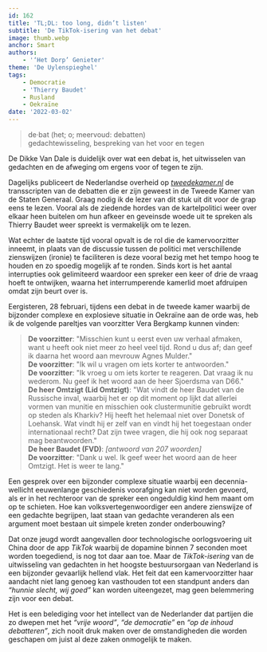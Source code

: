 ```yaml
---
id: 162
title: 'TL;DL: too long, didn’t listen'
subtitle: 'De TikTok-isering van het debat'
image: thumb.webp
anchor: Smart
authors:
    - '‘Het Dorp’ Genieter'
theme: 'De Uylenspieghel'
tags:
    - Democratie
    - 'Thierry Baudet'
    - Rusland
    - Oekraïne
date: '2022-03-02'
---
```


>de·bat (het; o; meervoud: debatten)<br />
>gedachtewisseling, bespreking van het voor en tegen

De Dikke Van Dale is duidelijk over wat een debat is, het uitwisselen van gedachten en de afweging om ergens voor of tegen te zijn.

Dagelijks publiceert de Nederlandse overheid op _[tweedekamer.nl](https://tweedekamer.nl/)_ de transscripten van de debatten die er zijn geweest in de Tweede Kamer van de Staten Generaal. Graag nodig ik de lezer van dit stuk uit dit voor de grap eens te lezen. Vooral als de ziedende hordes van de kartelpolitici weer over elkaar heen buitelen om hun afkeer en geveinsde woede uit te spreken als Thierry Baudet weer spreekt is vermakelijk om te lezen.

Wat echter de laatste tijd vooral opvalt is de rol die de kamervoorzitter inneemt, in plaats van de discussie tussen de politici met verschillende zienswijzen (ironie) te faciliteren is deze vooral bezig met het tempo hoog te houden en zo spoedig mogelijk af te ronden. Sinds kort is het aantal interrupties ook gelimiteerd waardoor een spreker een keer of drie de vraag hoeft te ontwijken, waarna het interrumperende kamerlid moet afdruipen omdat zijn beurt over is.

Eergisteren, 28 februari, tijdens een debat in de tweede kamer waarbij de bijzonder complexe en explosieve situatie in Oekraïne aan de orde was, heb ik de volgende pareltjes van voorzitter Vera Bergkamp kunnen vinden:

>**De voorzitter**: "Misschien kunt u eerst even uw verhaal afmaken, want u heeft ook niet meer zo heel veel tijd. Rond u dus af; dan geef ik daarna het woord aan mevrouw Agnes Mulder."<br />
>**De voorzitter**: "Ik wil u vragen om iets korter te antwoorden."<br />
>**De voorzitter**: "Ik vroeg u om iets korter te reageren. Dat vraag ik nu wederom. Nu geef ik het woord aan de heer Sjoerdsma van D66."<br />
>**De heer Omtzigt (Lid Omtzigt)**: "Wat vindt de heer Baudet van de Russische inval, waarbij het er op dit moment op lijkt dat allerlei vormen van munitie en misschien ook clustermunitie gebruikt wordt op steden als Kharkiv? Hij heeft het helemaal niet over Donetsk of Loehansk. Wat vindt hij er zelf van en vindt hij het toegestaan onder internationaal recht? Dat zijn twee vragen, die hij ook nog separaat mag beantwoorden."<br />
>**De heer Baudet (FVD)**: _[antwoord van 207 woorden]_<br />
>**De voorzitter**: "Dank u wel. Ik geef weer het woord aan de heer Omtzigt. Het is weer te lang."

Een gesprek over een bijzonder complexe situatie waarbij een decennia- wellicht eeuwenlange geschiedenis voorafging kan niet worden gevoerd, als er in het rechteroor van de spreker een ongeduldig kind hem maant om op te schieten. Hoe kan volksvertegenwoordiger een andere zienswijze of een gedachte begrijpen, laat staan van gedachte veranderen als een argument moet bestaan uit simpele kreten zonder onderbouwing?

Dat onze jeugd wordt aangevallen door technologische oorlogsvoering uit China door de app _TikTok_ waarbij de dopamine binnen 7 seconden moet worden toegediend, is nog tot daar aan toe. Maar de _TikTok-isering_ van de uitwisseling van gedachten in het hoogste bestuursorgaan van Nederland is een bijzonder gevaarlijk hellend vlak. Het feit dat een kamervoorzitter haar aandacht niet lang genoeg kan vasthouden tot een standpunt anders dan _“hunnie slecht, wij goed”_ kan worden uiteengezet, mag geen belemmering zijn voor een debat.

Het is een belediging voor het intellect van de Nederlander dat partijen die zo dwepen met het _“vrije woord”_, _“de democratie”_ en _“op de inhoud debatteren”_, zich nooit druk maken over de omstandigheden die worden geschapen om juist al deze zaken onmogelijk te maken.
